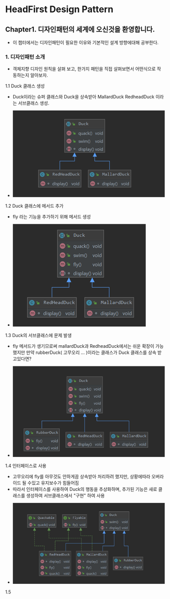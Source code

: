 # HeadFirst Design Pattern

## Chapter1. 디자인패턴의 세계에 오신것을 환영합니다.
- 이 챕터에서는 디자인패턴이 필요한 이유와 기본적인 설계 방향에대해 공부한다.


### 1. 디자인패턴 소개
- 객체지향 디자인 원칙을 살펴 보고, 한가지 패턴을 직접 살펴보면서 어떤식으로 작동하는지 알아보자.

1.1 Duck 클래스 생성 
- Duck이라는 슈퍼 클래스와 Duck을 상속받아 MallardDuck RedheadDuck 이라는 서브클래스 생성.

* ![UML1_CreateDuck](img/createDuck.png)
 


1.2 Duck 클래스에 메서드 추가
- fly 라는 기능을 추가하기 위해 메서드 생성
* ![UML2 Createfly](img/createfly.PNG)


1.3 Duck의 서브클래스에 문제 발생
- fly 메서드가 생기므로써 mallardDuck과 RedheadDuck에서는 쉬운 확장이 가능했지만 만약 rubberDuck( 고무오리 ... )이라는 클래스가 Duck 클래스를 상속 받고있다면?
* ![UML2 badSituation](img/badSituation.png)


1.4 인터페이스로 사용
- 고무오리에 fly를 아무것도 안하게끔 상속받아 처리하려 했지만, 상황에따라 오버라이드 될 수있고 유지보수가 힘들어짐
- 따라서 인터페이스를 사용하여 Duck의 행동을 추상화하며, 추가된 기능은 새로 클래스를 생성하여 서브클래스에서 "구현" 하여 사용
* ![UML2 interface](img/interface.png)

1.5 